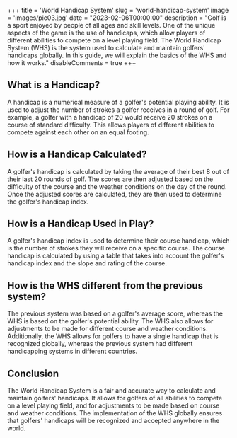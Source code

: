 +++
title = 'World Handicap System'
slug = 'world-handicap-system'
image = 'images/pic03.jpg'
date = "2023-02-06T00:00:00"
description = "Golf is a sport enjoyed by people of all ages and skill levels. One of the unique aspects of the game is the use of handicaps, which allow players of different abilities to compete on a level playing field. The World Handicap System (WHS) is the system used to calculate and maintain golfers' handicaps globally. In this guide, we will explain the basics of the WHS and how it works."
disableComments = true
+++



## What is a Handicap?

A handicap is a numerical measure of a golfer's potential playing ability. It is used to adjust the number of strokes a golfer receives in a round of golf. For example, a golfer with a handicap of 20 would receive 20 strokes on a course of standard difficulty. This allows players of different abilities to compete against each other on an equal footing.


## How is a Handicap Calculated?

A golfer's handicap is calculated by taking the average of their best 8 out of their last 20 rounds of golf. The scores are then adjusted based on the difficulty of the course and the weather conditions on the day of the round. Once the adjusted scores are calculated, they are then used to determine the golfer's handicap index.


## How is a Handicap Used in Play?

A golfer's handicap index is used to determine their course handicap, which is the number of strokes they will receive on a specific course. The course handicap is calculated by using a table that takes into account the golfer's handicap index and the slope and rating of the course.


## How is the WHS different from the previous system?


The previous system was based on a golfer's average score, whereas the WHS is based on the golfer's potential ability. The WHS also allows for adjustments to be made for different course and weather conditions. Additionally, the WHS allows for golfers to have a single handicap that is recognized globally, whereas the previous system had different handicapping systems in different countries.


## Conclusion

The World Handicap System is a fair and accurate way to calculate and maintain golfers' handicaps. It allows for golfers of all abilities to compete on a level playing field, and for adjustments to be made based on course and weather conditions. The implementation of the WHS globally ensures that golfers' handicaps will be recognized and accepted anywhere in the world.

